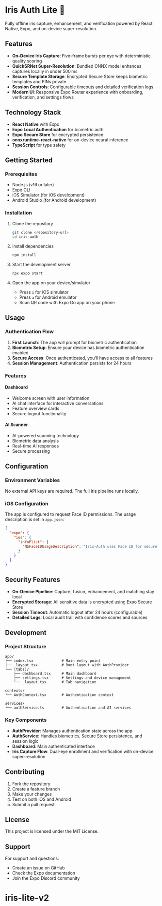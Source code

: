 # Iris Auth Lite 🔐

Fully offline iris capture, enhancement, and verification powered by React Native, Expo, and on-device super-resolution.

## Features

- **On-Device Iris Capture**: Five-frame bursts per eye with deterministic quality scoring
- **QuickSRNet Super-Resolution**: Bundled ONNX model enhances captures locally in under 500 ms
- **Secure Template Storage**: Encrypted Secure Store keeps biometric templates and PINs private
- **Session Controls**: Configurable timeouts and detailed verification logs
- **Modern UI**: Responsive Expo Router experience with onboarding, verification, and settings flows

## Technology Stack

- **React Native** with Expo
- **Expo Local Authentication** for biometric auth
- **Expo Secure Store** for encrypted persistence
- **onnxruntime-react-native** for on-device neural inference
- **TypeScript** for type safety

## Getting Started

### Prerequisites

- Node.js (v16 or later)
- Expo CLI
- iOS Simulator (for iOS development)
- Android Studio (for Android development)

### Installation

1. Clone the repository
   ```bash
   git clone <repository-url>
   cd iris-auth
   ```

2. Install dependencies
   ```bash
   npm install
   ```

3. Start the development server
   ```bash
   npx expo start
   ```

4. Open the app on your device/simulator
   - Press `i` for iOS simulator
   - Press `a` for Android emulator
   - Scan QR code with Expo Go app on your phone

## Usage

### Authentication Flow

1. **First Launch**: The app will prompt for biometric authentication
2. **Biometric Setup**: Ensure your device has biometric authentication enabled
3. **Secure Access**: Once authenticated, you'll have access to all features
4. **Session Management**: Authentication persists for 24 hours

### Features

#### Dashboard
- Welcome screen with user information
- AI chat interface for interactive conversations
- Feature overview cards
- Secure logout functionality

#### AI Scanner
- AI-powered scanning technology
- Biometric data analysis
- Real-time AI responses
- Secure processing

## Configuration

### Environment Variables

No external API keys are required. The full iris pipeline runs locally.

### iOS Configuration

The app is configured to request Face ID permissions. The usage description is set in `app.json`:

```json
{
  "expo": {
    "ios": {
      "infoPlist": {
        "NSFaceIDUsageDescription": "Iris-Auth uses Face ID for secure biometric authentication."
      }
    }
  }
}
```

## Security Features

- **On-Device Pipeline**: Capture, fusion, enhancement, and matching stay local
- **Encrypted Storage**: All sensitive data is encrypted using Expo Secure Store
- **Session Timeout**: Automatic logout after 24 hours (configurable)
- **Detailed Logs**: Local audit trail with confidence scores and sources

## Development

### Project Structure

```
app/
├── index.tsx             # Main entry point
├── _layout.tsx           # Root layout with AuthProvider
└── (tabs)/
    ├── dashboard.tsx     # Main dashboard
    ├── settings.tsx      # Settings and device management
    └── _layout.tsx       # Tab navigation

contexts/
└── AuthContext.tsx       # Authentication context

services/
└── authService.ts        # Authentication and AI services
```

### Key Components

- **AuthProvider**: Manages authentication state across the app
- **AuthService**: Handles biometrics, Secure Store persistence, and session logic
- **Dashboard**: Main authenticated interface
- **Iris Capture Flow**: Dual-eye enrollment and verification with on-device super-resolution

## Contributing

1. Fork the repository
2. Create a feature branch
3. Make your changes
4. Test on both iOS and Android
5. Submit a pull request

## License

This project is licensed under the MIT License.

## Support

For support and questions:
- Create an issue on GitHub
- Check the Expo documentation
- Join the Expo Discord community
# iris-lite-v2
